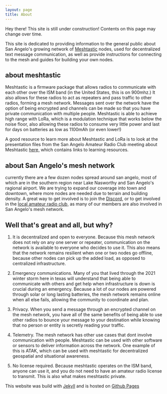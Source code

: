 ```yaml
---
layout: page
title: About
---
```


<p class="message">
  Hey there! This site is still under construction! Contents on this page may change over time.
</p>

This site is dedicated to providing information to the general public about San Angelo's growing network of [Meshtastic](https://meshtastic.org) nodes, used for decentralized text message communication, as well as provide instructions for connecting to the mesh and guides for building your own nodes.

## about meshtastic
Meshtastic is a firmware package that allows radios to communicate with each other over the ISM band (in the United States, this is on 900mhz.) It also allows for these radios to act as repeaters and pass traffic to other radios, forming a mesh network. Messages sent over the network have the option of being encrypted and channels can be made so that you have private communication with multiple people. Meshtastic is able to achieve high range with LoRa, which is a modulation technique that works below the noise floor, also allowing these radios to consume very little power and last for days on batteries as low as 1100mAh (or even lower!) 

A good resource to learn more about Meshtastic and LoRa is to look at the presentation files from the San Angelo Amateur Radio Club meeting about Meshtastic [here,](https://www.w5qx.org/2024/01/11/lora-presentation-files/) which contains links to learning resources.

## about San Angelo's mesh network
currently there are a few dozen nodes spread around san angelo, most of which are in the southern region near Lake Nasworthy and San Angelo's ragional airport. We are trying to expand our coverage into town and downtown, where more nodes are needed due to terrain and building density. A great way to get involved is to join the [Discord](https://discord.gg/Kw53pzwyuQ), or to get involved in the [local amateur radio club,](https://w5qx.org) as many of our members are also involved in San Angelo's mesh network.

## Well that's great and all, but why?

1. It is decentralized and open to everyone. Because this mesh network does not rely on any one server or repeater, communication on the network is available to everyone who decides to use it. This also means that the network remains resilient when one or two nodes go offline, because other nodes can pick up the added load, as opposed to centralized infrastructure.

2. Emergency communications. Many of you that lived through the 2021 winter storm here in texas will understand that being able to communicate with others and get help when infrastructure is down is crucial during an emergency. Because a lot of our nodes are powered through solar or long lasting batteries, the mesh network remains online when all else fails, allowing the community to coordinate and plan.

3. Privacy. When you send a message through an encrypted channel on the mesh network, you have all of the same benefits of being able to use other radios to bounce your message to your destination while knowing that no person or entity is secretly reading your traffic.

4. Telemetry. The mesh network has other use cases that dont involve communication with people. Meshtastic can be used with other software or sensors to deliver information across the network. One example of this is ATAK, which can be used with meshtastic for decentralized geospatial and situational awareness.

5. No license required. Because meshtastic operates on the ISM band, anyone can use it, and you do not need to have an amateur radio license to transmit. This is also what makes meshtastic private.

This website was build with [Jekyll](jekyllrb.com) and is hosted on [Github Pages](https://pages.github.com)